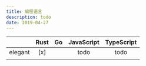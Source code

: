 ```yaml
---
title: 编程语言
description: todo
date: 2019-04-27
---
```


|            | Rust | Go | JavaScript | TypeScript |
|:----------:|:----:|:--:|:----------:|:----------:|
| elegant    | [x] |    |   todo     |   todo     |
|            |      |    |            |            |
